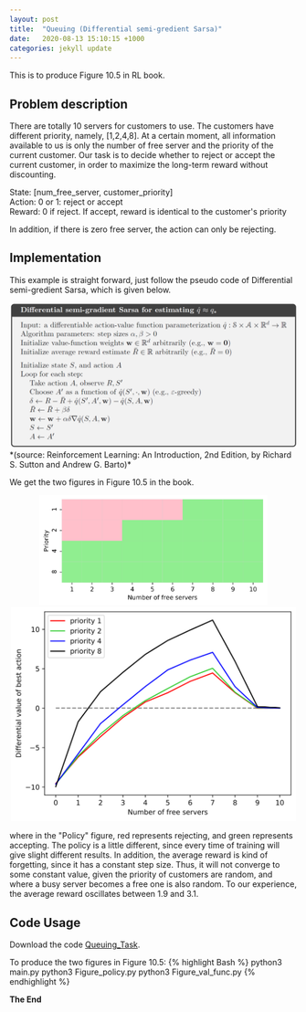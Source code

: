 ```yaml
---
layout: post
title:  "Queuing (Differential semi-gredient Sarsa)"
date:   2020-08-13 15:10:15 +1000
categories: jekyll update
---
```

This is to produce Figure 10.5 in RL book.

## **Problem description**

There are totally 10 servers for customers to use. The customers have different priority, namely, [1,2,4,8]. At a certain moment, all information available to us is only the number of free server and the priority of the current customer. Our task is to decide whether to reject or accept the current customer, in order to maximize the long-term reward without discounting.

State: [num_free_server, customer_priority] \
Action: 0 or 1: reject or accept \
Reward: 0 if reject. If accept, reward is identical to the customer's priority

In addition, if there is zero free server, the action can only be rejecting.


## **Implementation**

This example is straight forward, just follow the pseudo code of Differential semi-gredient Sarsa, which is given below.

<div style="text-align:center"><img src="/files/Chapter10/Queuing_Task/QT_p1.PNG" alt="drawing" width="600"/></div>
*(source: Reinforcement Learning: An Introduction, 2nd Edition, by Richard S. Sutton and Andrew G. Barto)*

We get the two figures in Figure 10.5 in the book.

<div style="text-align:center"><img src="/files/Chapter10/Queuing_Task/policy.svg" alt="drawing" width="400"/></div>
<div style="text-align:center"><img src="/files/Chapter10/Queuing_Task/Figure10_5_lower_v2.svg" alt="drawing" width="500"/></div>

where in the "Policy" figure, red represents rejecting, and green represents accepting. The policy is a little different, since every time of training will give slight different results. In addition, the average reward is kind of forgetting, since it has a constant step size. Thus, it will not converge to some constant value, given the priority of customers are random, and where a busy server becomes a free one is also random. To our experience, the average reward oscillates between 1.9 and 3.1.


## **Code Usage**

Download the code [Queuing_Task](https://github.com/MingruiSun2019/RLbook_reproducing/tree/master/Chapter10/Queuing_Task).

To produce the two figures in Figure 10.5:
{% highlight Bash %}
python3 main.py
python3 Figure_policy.py
python3 Figure_val_func.py {% endhighlight %}





**The End**
